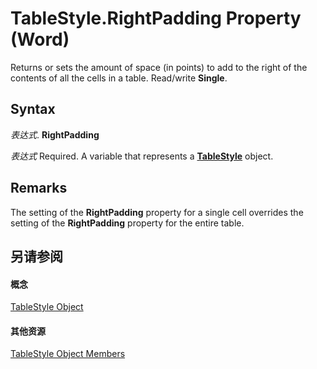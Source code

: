 
# TableStyle.RightPadding Property (Word)

Returns or sets the amount of space (in points) to add to the right of the contents of all the cells in a table. Read/write  **Single**.


## Syntax

 _表达式_. **RightPadding**

 _表达式_ Required. A variable that represents a **[TableStyle](4f1f4489-0ef7-dff0-8f2a-77f87937f3ad.md)** object.


## Remarks

The setting of the  **RightPadding** property for a single cell overrides the setting of the **RightPadding** property for the entire table.


## 另请参阅


#### 概念


[TableStyle Object](4f1f4489-0ef7-dff0-8f2a-77f87937f3ad.md)
#### 其他资源


[TableStyle Object Members](http://msdn.microsoft.com/library/157d6fb8-ff84-fe53-f6f7-d96219c8dcd4%28Office.15%29.aspx)